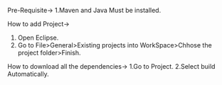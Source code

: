 Pre-Requisite->
1.Maven and Java Must be installed.

How to add Project->
1. Open Eclipse.
2. Go to File>General>Existing projects into WorkSpace>Chhose the project folder>Finish.

How to download all the dependencies->
1.Go to Project.
2.Select build Automatically.
